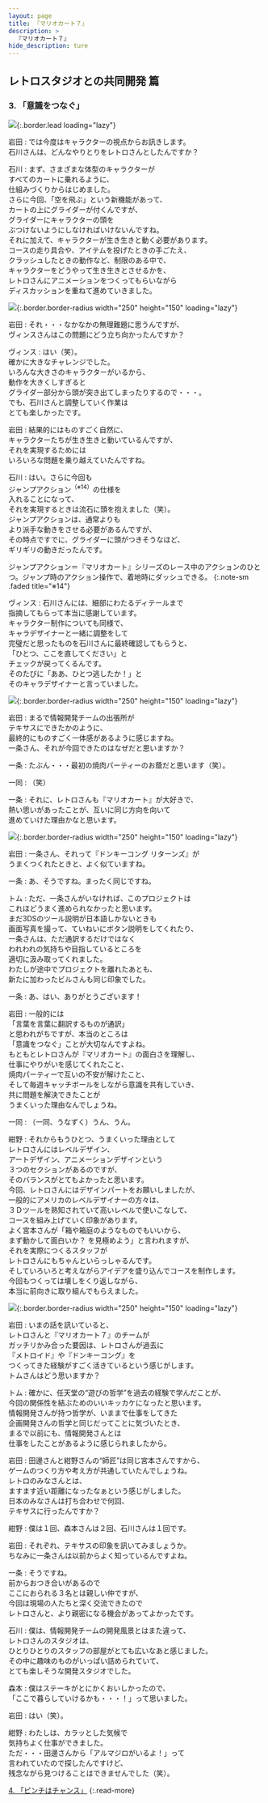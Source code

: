 ```yaml
---
layout: page
title: 『マリオカート７』
description: >
  『マリオカート７』
hide_description: ture
---
```


## レトロスタジオとの共同開発 篇

### 3. 「意識をつなぐ」

![](/interviews/jp/3ds/amkj/vol1/img/mainvisual3.jpg){:.border.lead loading="lazy"}

岩田
: では今度はキャラクターの視点からお訊きします。<br>石川さんは、どんなやりとりをレトロさんとしたんですか？ 

石川
: まず、さまざまな体型のキャラクターが<br>すべてのカートに乗れるように、<br>仕組みづくりからはじめました。<br>さらに今回、「空を飛ぶ」という新機能があって、<br>カートの上にグライダーが付くんですが、<br>グライダーにキャラクターの頭を<br>ぶつけないようにしなければいけないんですね。<br>それに加えて、キャラクターが生き生きと動く必要があります。<br>コースの走り具合や、アイテムを投げたときの手ごたえ、<br>クラッシュしたときの動作など、制限のある中で、<br>キャラクターをどうやって生き生きとさせるかを、<br>レトロさんにアニメーションをつくってもらいながら<br>ディスカッションを重ねて進めていきました。

![](/interviews/jp/3ds/amkj/vol1/img/photo13.jpg){:.border.border-radius width="250" height="150"  loading="lazy"}

岩田
: それ・・・なかなかの無理難題に思うんですが、<br>ヴィンスさんはこの問題にどう立ち向かったんですか？

ヴィンス
: はい（笑）。<br>確かに大きなチャレンジでした。<br>いろんな大きさのキャラクターがいるから、<br>動作を大きくしすぎると<br>グライダー部分から頭が突き出てしまったりするので・・・。<br>でも、石川さんと調整していく作業は<br>とても楽しかったです。

岩田
: 結果的にはものすごく自然に、<br>キャラクターたちが生き生きと動いているんですが、<br>それを実現するためには<br>いろいろな問題を乗り越えていたんですね。

石川
: はい。さらに今回も<br>ジャンプアクション<sup>（※14）</sup>の仕様を<br>入れることになって、<br>それを実現するときは流石に頭を抱えました（笑）。<br>ジャンプアクションは、通常よりも<br>より派手な動きをさせる必要があるんですが、<br>その時点ですでに、グライダーに頭がつきそうなほど、<br>ギリギリの動きだったんです。


ジャンプアクション＝『マリオカート』シリーズのレース中のアクションのひとつ。ジャンプ時のアクション操作で、着地時にダッシュできる。
{:.note-sm .faded title="※14"}

ヴィンス
: 石川さんには、細部にわたるディテールまで<br>指摘してもらって本当に感謝しています。<br>キャラクター制作についても同様で、<br>キャラデザイナーと一緒に調整をして<br>完璧だと思ったものを石川さんに最終確認してもらうと、<br>「ひとつ、ここを直してください」と<br>チェックが戻ってくるんです。<br>そのたびに「ああ、ひとつ逃したか！」と<br>そのキャラデザイナーと言っていました。

![](/interviews/jp/3ds/amkj/vol1/img/photo14.jpg){:.border.border-radius width="250" height="150"  loading="lazy"}

岩田
: まるで情報開発チームの出張所が<br>テキサスにできたかのように、<br>最終的にものすごく一体感があるように感じますね。<br>一条さん、それが今回できたのはなぜだと思いますか？

一条
: たぶん・・・最初の焼肉パーティーのお蔭だと思います（笑）。

一同
: （笑）

一条
: それに、レトロさんも『マリオカート』が大好きで、<br>熱い思いがあったことが、互いに同じ方向を向いて<br>進めていけた理由かなと思います。

![](/interviews/jp/3ds/amkj/vol1/img/photo15.jpg){:.border.border-radius width="250" height="150"  loading="lazy"}

岩田
: 一条さん、それって『ドンキーコング リターンズ』が<br>うまくつくれたときと、よく似ていますね。

一条
: あ、そうですね。まったく同じですね。

トム
: ただ、一条さんがいなければ、このプロジェクトは<br>これほどうまく進められなかったと思います。<br>まだ3DSのツール説明が日本語しかないときも<br>画面写真を撮って、ていねいにボタン説明をしてくれたり、<br>一条さんは、ただ通訳するだけではなく<br>われわれの気持ちや目指しているところを<br>適切に汲み取ってくれました。<br>わたしが途中でプロジェクトを離れたあとも、<br>新たに加わったビルさんも同じ印象でした。

一条
: あ、はい、ありがとうございます！

岩田
: 一般的には<br>「言葉を言葉に翻訳するものが通訳」<br>と思われがちですが、本当のところは<br>「意識をつなぐ」ことが大切なんですよね。<br>もともとレトロさんが『マリオカート』の面白さを理解し、<br>仕事にやりがいを感じてくれたこと、<br>焼肉パーティーで互いの不安が解けたこと、<br>そして毎週キャッチボールをしながら意識を共有していき、<br>共に問題を解決できたことが<br>うまくいった理由なんでしょうね。

一同
: （一同、うなずく）うん、うん。

紺野
: それからもうひとつ、うまくいった理由として<br>レトロさんにはレベルデザイン、<br>アートデザイン、アニメーションデザインという<br>３つのセクションがあるのですが、<br>そのバランスがとてもよかったと思います。<br>今回、レトロさんにはデザインパートをお願いしましたが、<br>一般的にアメリカのレベルデザイナーの方々は、<br>３Ｄツールを熟知されていて高いレベルで使いこなして、<br>コースを組み上げていく印象があります。<br>よく宮本さんが「箱や箱庭のようなものでもいいから、<br>まず動かして面白いか？ を見極めよう」と言われますが、<br>それを実際につくるスタッフが<br>レトロさんにもちゃんといらっしゃるんです。<br>そしていろいろと考えながらアイデアを盛り込んでコースを制作します。<br>今回もつくっては壊しをくり返しながら、<br>本当に前向きに取り組んでもらえました。

![](/interviews/jp/3ds/amkj/vol1/img/photo16.jpg){:.border.border-radius width="250" height="150"  loading="lazy"}

岩田
: いまの話を訊いていると、<br>レトロさんと『マリオカート７』のチームが<br>ガッチリかみ合った要因は、レトロさんが過去に<br>『メトロイド』や『ドンキーコング』を<br>つくってきた経験がすごく活きているという感じがします。<br>トムさんはどう思いますか？

トム
: 確かに、任天堂の“遊びの哲学”を過去の経験で学んだことが、<br>今回の関係性を結ぶためのいいキッカケになったと思います。<br>情報開発さんが持つ哲学が、いままで仕事をしてきた<br>企画開発さんの哲学と同じだってことに気づいたとき、<br>まるで以前にも、情報開発さんとは<br>仕事をしたことがあるように感じられましたから。

岩田
: 田邊さんと紺野さんの“師匠”は同じ宮本さんですから、<br>ゲームのつくり方や考え方が共通していたんでしょうね。<br>レトロのみなさんとは、<br>ますます近い距離になったなぁという感じがしました。<br>日本のみなさんは打ち合わせで何回、<br>テキサスに行ったんですか？ 

紺野
: 僕は１回、森本さんは２回、石川さんは１回です。

岩田
: それぞれ、テキサスの印象を訊いてみましょうか。<br>ちなみに一条さんは以前からよく知っているんですよね。

一条
: そうですね。<br>前からおつき合いがあるので<br>ここにおられる３名とは親しい仲ですが、<br>今回は現場の人たちと深く交流できたので<br>レトロさんと、より親密になる機会があってよかったです。

石川
: 僕は、情報開発チームの開発風景とはまた違って、<br>レトロさんのスタジオは、<br>ひとりひとりのスタッフの部屋がとても広いなあと感じました。<br>その中に趣味のものがいっぱい詰められていて、<br>とても楽しそうな開発スタジオでした。

森本
: 僕はステーキがとにかくおいしかったので、<br>「ここで暮らしていけるかも・・・！」って思いました。

岩田
: はい（笑）。

紺野
: わたしは、カラッとした気候で<br>気持ちよく仕事ができました。<br>ただ・・・田邊さんから「アルマジロがいるよ！」って<br>言われていたので探したんですけど、<br>残念ながら見つけることはできませんでした（笑）。



[4. 「ピンチはチャンス」](4.md)
{:.read-more}
